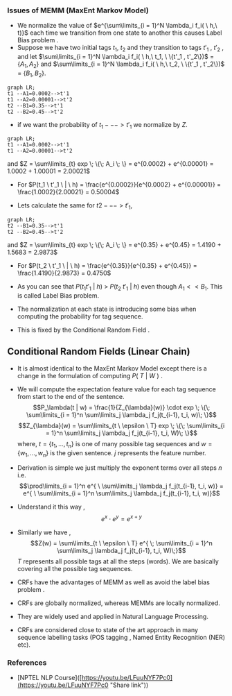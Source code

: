 ### Issues of MEMM (MaxEnt Markov Model)
-  We normalize the value of  $e^{\sum\limits_{i = 1}^N \lambda_i f_i( \ h,\ t)}$   each time we transition from one state to another this causes Label Bias problem .
- Suppose we have two initial tags  $t_1$, $t_2$  and they transition to tags  $t'_1$ ,  $t'_2$ , and let
    $\sum\limits_{i = 1}^N \lambda_i f_i( \ h,\ t_1, \ \{t'_1 , t'_2\})$  = {$A_1, A_2$}  and 
   $\sum\limits_{i = 1}^N \lambda_i f_i( \ h,\ t_2, \ \{t'_1 , t'_2\})$ = {$B_1 , B_2$}.
   
```mermaid
graph LR;
t1 --A1=0.0002-->t'1
t1 --A2=0.00001-->t'2
t2 --B1=0.35-->t'1
t2 --B2=0.45-->t'2
```


-  if we want the probability of  $t_1 ---> t'_1$  we normalize by  $Z$.
```mermaid
graph LR;
t1 --A1=0.0002-->t'1
t1 --A2=0.00001-->t'2
```
and  $Z = \sum\limits_{t} exp \; \{\; A_i \; \} = e^{0.0002} + e^{0.00001} = 1.0002 + 1.00001 = 2.00021$
-  For $P(t_1 \ t'_1 \ | \ h) = \frac{e^{0.0002}}{e^{0.0002} + e^{0.00001}} = \frac{1.0002}{2.00021} = 0.50004$


-  Lets calculate the same for  $t2 --->t'_1$,
```mermaid
graph LR;
t2 --B1=0.35-->t'1
t2 --B2=0.45-->t'2
```
and  $Z = \sum\limits_{t} exp \; \{\; A_i \; \} = e^{0.35} + e^{0.45} = 1.4190 + 1.5683 = 2.9873$
-  For $P(t_2 \ t'_1 \ | \ h) = \frac{e^{0.35}}{e^{0.35} + e^{0.45}} = \frac{1.4190}{2.9873} = 0.4750$


-  As you can see that  $P(t_1t'_1 \ | \ h) \  \gt \ P(t_2 \ t'_1 \ | \ h)$   even though  $A_1  << B_1$. This is called Label Bias problem.
- The normalization at each state is introducing some bias when computing the probability for tag sequence.
- This is fixed by the Conditional Random Field .


## Conditional Random Fields (Linear Chain)
-  It is almost identical to the MaxEnt Markov Model except there is a change in the formulation of computing $P( \ T \ | \ W \ )$ .
-  We will compute the expectation feature value for each tag sequence from start to the end of the sentence.
$$P_\lambda(t | w) = \frac{1}{Z_{\lambda}(w)} \cdot exp \; \{\; \sum\limits_{i = 1}^n \sum\limits_j \lambda_j f_j(t_{i-1}, t_i, w)\; \}$$
$$Z_{\lambda}(w) = \sum\limits_{t \ \epsilon \ T} exp \; \{\; \sum\limits_{i = 1}^n \sum\limits_j \lambda_j f_j(t_{i-1}, t_i, W)\; \}$$
where, $t = \{ t_1,...,t_n\}$  is one of many possible tag sequences and $w=\{ w_1,..., w_n\}$ is the given sentence.  $j$ represents the feature number.

-  Derivation is simple we just multiply the exponent terms over all steps  $n$  i.e.
$$\prod\limits_{i = 1}^n e^{ \ \sum\limits_j \lambda_j f_j(t_{i-1}, t_i, w)} = e^{ \ \sum\limits_{i = 1}^n \sum\limits_j \lambda_j f_j(t_{i-1}, t_i, w)}$$
-  Understand it this way ,
$$e^x \cdot e^y = e^{x+y}$$
- Similarly we have ,
$$Z(w) = \sum\limits_{t \ \epsilon \ T} e^{ \; \sum\limits_{i = 1}^n \sum\limits_j \lambda_j f_j(t_{i-1}, t_i, W)\;}$$
$T$  represents all possible tags at all the steps (words). We are basically covering all the possible tag sequences.

-  CRFs  have the advantages of MEMM  as well as  avoid the label bias problem .
- CRFs  are globally normalized, whereas MEMMs  are locally normalized.
- They are widely used and applied in Natural Language Processing.
- CRFs  are considered close to  state of the art approach in many sequence labelling tasks (POS tagging , Named Entity Recognition (NER) etc).


### References
-  [NPTEL NLP Course]([https://youtu.be/LFuuNYF7Pc0](https://youtu.be/LFuuNYF7Pc0 "Share link"))